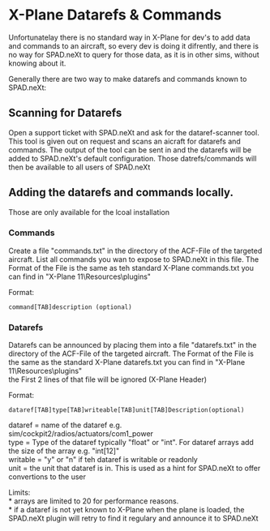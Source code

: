 # X-Plane Datarefs & Commands

Unfortunatelay there is no standard way in X-Plane for dev's to add data and commands to an aircraft, so every dev is doing it difrently, and there is no way for SPAD.neXt to query for those data, as it is in other sims, without knowing about it.

Generally there are two way to make datarefs and commands known to SPAD.neXt:

## Scanning for Datarefs

Open a support ticket with SPAD.neXt and ask for the dataref-scanner tool. This tool is given out on request and scans an aicraft for datarefs and commands. The output of the tool can be sent in and the datarefs will be added to SPAD.neXt's default configuration. Those datrefs/commands will then be available to all users of SPAD.neXt

## Adding the datarefs and commands locally. 

Those are only available for the lcoal installation

### Commands

Create a file "commands.txt" in the directory of the ACF-File of the targeted aircraft. List all commands you wan to expose to SPAD.neXt in this file. The Format of the File is the same as teh standard X-Plane commands.txt you can find in "X-Plane 11\Resources\plugins"

Format:

```text
command[TAB]description (optional)
```



### Datarefs

Datarefs can be announced by placing them into a file "datarefs.txt"  in the directory of the ACF-File of the targeted aircraft. The Format of the File is the same as the standard X-Plane datarefs.txt you can find in "X-Plane 11\Resources\plugins"  
the First 2 lines of that file will be ignored \(X-Plane Header\)

Format:



```text
dataref[TAB]type[TAB]writeable[TAB]unit[TAB]Description(optional)
```

dataref = name of the dataref e.g. sim/cockpit2/radios/actuators/com1\_power  
type = Type of the dataref typically "float" or "int". For dataref arrays add the size of the array e.g. "int\[12\]"  
writable = "y" or "n" if teh dataref is writable or readonly  
unit = the unit that dataref is in. This is used as a hint for SPAD.neXt to offer convertions to the user

Limits:   
\* arrays are limited to 20 for performance reasons.  
\* if a dataref is not yet known to X-Plane when the plane is loaded, the SPAD.neXt plugin will retry to find it regulary and announce it to SPAD.neXt

